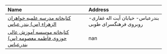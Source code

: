 | Name                                                                                                                                                       | Address                                               |
|:-----------------------------------------------------------------------------------------------------------------------------------------------------------|:------------------------------------------------------|
| [کتابخانه مدرسه علمیه خواهران الزهراء (س) بندر عباس](https://lib.ir/fa/library/689/کتابخانه-مدرسه-علمیه-خواهران-الزهراء-س-بندر-عباس/search/)               | بندرعباس- خیابان آیت اله غفاری- روبروی فرهنگسرای طوبی |
| [کتابخانه موسسه آموزش عالی حوزوی فاطمه معصومه (س) بندرعباس](https://lib.ir/fa/library/667/کتابخانه-موسسه-آموزش-عالی-حوزوی-فاطمه-معصومه-س-بندرعباس/search/) | nan                                                   |
